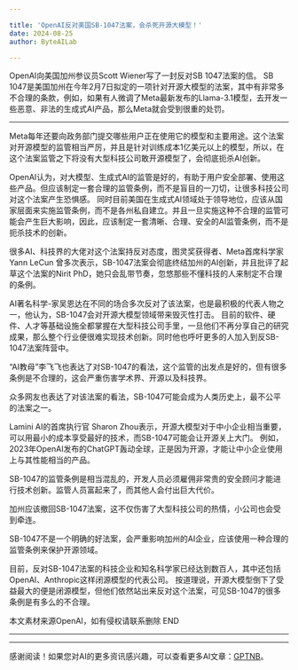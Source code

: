 ```yaml
---

title: 'OpenAI反对美国SB-1047法案，会杀死开源大模型！'
date: 2024-08-25
author: ByteAILab

---
```


OpenAI向美国加州参议员Scott Wiener写了一封反对SB 1047法案的信。
SB 1047是美国加州在今年2月7日拟定的一项针对开源大模型的法案，其中有非常多不合理的条款，例如，如果有人微调了Meta最新发布的Llama-3.1模型，去开发一些恶意、非法的生成式AI产品，那么Meta就会受到很重的处罚。

---

Meta每年还要向政务部门提交哪些用户正在使用它的模型和主要用途。这个法案对开源模型的监管相当严厉，并且是针对训练成本1亿美元以上的模型，所以，在这个法案监管之下将没有大型科技公司敢开源模型了，会彻底扼杀AI创新。

OpenAI认为，对大模型、生成式AI的监管是好的，有助于用户安全部署、使用这些产品。但应该制定一套合理的监管条例，而不是盲目的一刀切，让很多科技公司对这个法案产生恐惧感。
同时目前美国在生成式AI领域处于领导地位，应该从国家层面来实施监管条例，而不是各州私自建立。并且一旦实施这种不合理的监管可能会产生巨大影响，因此，应该制定一套清晰、合理、安全的AI监管条例，而不是扼杀技术的创新。

很多AI、科技界的大佬对这个法案持反对态度，图灵奖获得者、Meta首席科学家Yann LeCun 曾多次表示，SB-1047法案会彻底终结加州的AI创新，并且批评了起草这个法案的Nirit PhD，她只会乱带节奏，忽悠那些不懂科技的人来制定不合理的条例。

AI著名科学-家吴恩达在不同的场合多次反对了该法案，也是最积极的代表人物之一，他认为，SB-1047会对开源大模型领域带来毁灭性打击。
目前的软件、硬件、人才等基础设施全都掌握在大型科技公司手里，一旦他们不再分享自己的研究成果，那么整个行业便很难实现技术创新。同时他也呼吁更多的人加入到反SB-1047法案阵营中。

“AI教母”李飞飞也表达了对SB-1047的看法，这个监管的出发点是好的，但有很多条例是不合理的，这会严重伤害学术界、开源以及科技界。

众多网友也表达了对该法案的看法，SB-1047可能会成为人类历史上，最不公平的法案之一。

Lamini AI的首席执行官 Sharon Zhou表示，开源大模型对于中小企业相当重要，可以用最小的成本享受最好的技术，而SB-1047可能会让开源关上大门。
例如，2023年OpenAI发布的ChatGPT轰动全球，正是因为开源，才能让中小企业使用上与其性能相当的产品。

SB-1047的监管条例是相当混乱的，开发人员必须雇佣非常贵的安全顾问才能进行技术创新。监管人员富起来了，而其他人会付出巨大代价。

加州应该撤回SB-1047法案，这不仅伤害了大型科技公司的热情，小公司也会受到牵连。

SB-1047不是一个明确的好法案，会严重影响加州的AI企业，应该使用一种合理的监管条例来保护开源领域。

目前，反对SB-1047法案的科技企业和知名科学家已经达到数百人，其中还包括OpenAI、Anthropic这样闭源模型的代表公司。
按道理说，开源大模型倒下了受益最大的便是闭源模型，但他们依然站出来反对这个法案，可见SB-1047的很多条例是有多么的不合理。

本文素材来源OpenAI，如有侵权请联系删除
END

---
---
感谢阅读！如果您对AI的更多资讯感兴趣，可以查看更多AI文章：[GPTNB](https://gptnb.com)。